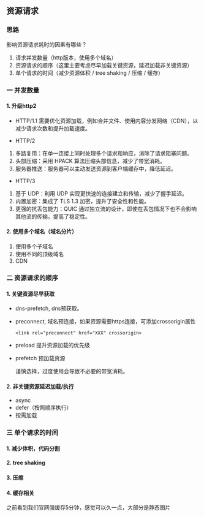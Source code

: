 ## 资源请求

### 思路
影响资源请求耗时的因素有哪些？

1. 请求并发数量（http版本，使用多个域名）
2. 资源请求的顺序（这里主要考虑尽早加载关键资源，延迟加载非关键资源）
3. 单个请求的时间（减少资源体积 / tree shaking / 压缩 / 缓存）

### 一 并发数量

#### 1. 升级http2
- HTTP/1.1 需要优化资源加载，例如合并文件、使用内容分发网络（CDN），以减少请求次数和提升加载速度。

- HTTP/2
1. 多路复用：在单一连接上同时处理多个请求和响应，消除了请求阻塞问题。
2. 头部压缩：采用 HPACK 算法压缩头部信息，减少了带宽消耗。
3. 服务器推送：服务器可以主动发送资源到客户端缓存中，降低延迟。

- HTTP/3

1. 基于 UDP：利用 UDP 实现更快速的连接建立和传输，减少了握手延迟。
2. 内置加密：集成了 TLS 1.3 加密，提升了安全性和性能。
3. 更强的抗丢包能力：QUIC 通过独立流的设计，即使在丢包情况下也不会影响其他流的传输，提高了稳定性。

#### 2. 使用多个域名（域名分片）
1. 使用多个子域名
2. 使用不同的顶级域名
3. CDN

### 二 资源请求的顺序
#### 1. 关键资源尽早获取
- dns-prefetch, dns预获取。
- preconnect, 域名预连接，如果资源需要https连接，可添加crossorigin属性
    ```
    <link rel="preconnect" href="XXX" crossorigin>
    ```

- preload 提升资源加载的优先级
- prefetch 预加载资源

    谨慎选择，过度使用会导致不必要的带宽消耗。

#### 2. 非关键资源延迟加载/执行
- async     
- defer（按照顺序执行）
- 按需加载

### 三 单个请求的时间

#### 1. 减少体积，代码分割
#### 2. tree shaking
#### 3. 压缩
#### 4. 缓存相关
之前看到我们官网强缓存5分钟，感觉可以久一点，大部分是静态图片